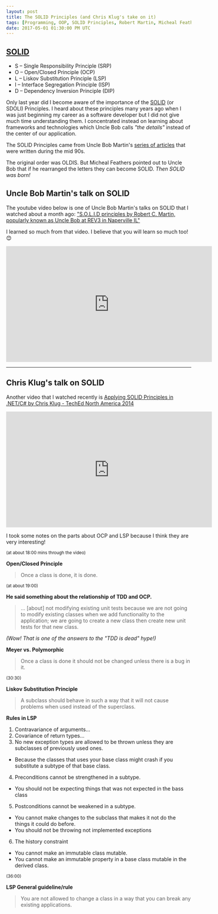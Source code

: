 ```yaml
---
layout: post
title: The SOLID Principles (and Chris Klug's take on it)
tags: [Programming, OOP, SOLID Principles, Robert Martin, Micheal Feathers, Chris Klug, OOP, OOD, TDD]
date: 2017-05-01 01:30:00 PM UTC
---
```


<!-- May 1, 2017 09:30:00 PM Philippine Time -->

## [SOLID](https://en.wikipedia.org/wiki/SOLID_(object-oriented_design))

* S – Single Responsibility Principle (SRP)
* O – Open/Closed Principle (OCP)
* L – Liskov Substitution Principle (LSP)
* I – Interface Segregation Principle (ISP)
* D – Dependency Inversion Principle (DIP)

Only last year did I become aware of the importance of the [SOLID](https://en.wikipedia.org/wiki/SOLID_(object-oriented_design)) (or SDOLI) Principles. I heard about these principles many years ago when I was just beginning my career as a software developer but I did not give much time understanding them. I concentrated instead on learning about frameworks and technologies which Uncle Bob calls _"the details"_ instead of the center of our application.

<!--more-->

The SOLID Principles came from Uncle Bob Martin's [series of articles](http://butunclebob.com/ArticleS.UncleBob.PrinciplesOfOod) that were written during the mid 90s.

The original order was OLDIS. But Micheal Feathers pointed out to Uncle Bob that if he rearranged the letters they can become SOLID. _Then SOLID was born!_

## Uncle Bob Martin's talk on SOLID

The youtube video below is one of Uncle Bob Martin's talks on SOLID that I watched about a month ago: ["S.O.L.I.D principles by Robert C. Martin, popularly known as Uncle Bob at REV3 in Naperville IL"](https://youtu.be/oar-T2KovwE?list=PLC9xJAJbCB0s7BFxKtFDwQZb3IxEUjzT7)

I learned so much from that video. I believe that you will learn so much too! :blush:

<iframe width="560" height="315" src="https://www.youtube.com/embed/oar-T2KovwE?list=PLC9xJAJbCB0s7BFxKtFDwQZb3IxEUjzT7" frameborder="0" allowfullscreen></iframe>


---

## Chris Klug's talk on SOLID

Another video that I watched recently is [Applying SOLID Principles in .NET/C# by Chris Klug - TechEd North America 2014](https://youtu.be/gwIS9cZlrhk)

<iframe width="560" height="315" src="https://www.youtube.com/embed/noxI59PIMyQ" frameborder="0" allowfullscreen></iframe>

I took some notes on the parts about OCP and LSP because I think they are very interesting!

<small>(at about 18:00 mins through the video)</small>

**Open/Closed Principle**

> Once a class is done, it is done.

<small>(at about 19:00)</small>

**He said something about the relationship of TDD and OCP.**

> ... [about] not modifying existing unit tests because we are not going to modify existing classes when we add functionality to the application; we are going to create a new class then create new unit tests for that new class.

_(Wow! That is one of the answers to the "TDD is dead" hype!)_

**Meyer vs. Polymorphic**

> Once a class is done it should not be changed unless there is a bug in it.


<small>(30:30)</small>

**Liskov Substitution Principle**

> A subclass should behave in such a way that it will not cause problems when used instead of the superclass.

**Rules in LSP**

1. Contravariance of arguments...
2. Covariance of return types...
3. No new exception types are allowed to be thrown unless they are subclasses of previously used ones.
- Because the classes that uses your base class might crash if you substitute a subtype of that base class.
4. Preconditions cannot be strengthened in a subtype.
- You should not be expecting things that was not expected in the bass class
5. Postconditions cannot be weakened in a subtype.
- You cannot make changes to the subclass that makes it not do the things it could do before.
- You should not be throwing not implemented exceptions
6. The history constraint
-  You cannot make an immutable class mutable. 
- You cannot make an immutable property in a base class mutable in the derived class.

<small>(36:00)</small>

**LSP General guideline/rule**

> You are not allowed to change a class in a way that you can break any existing applications.

